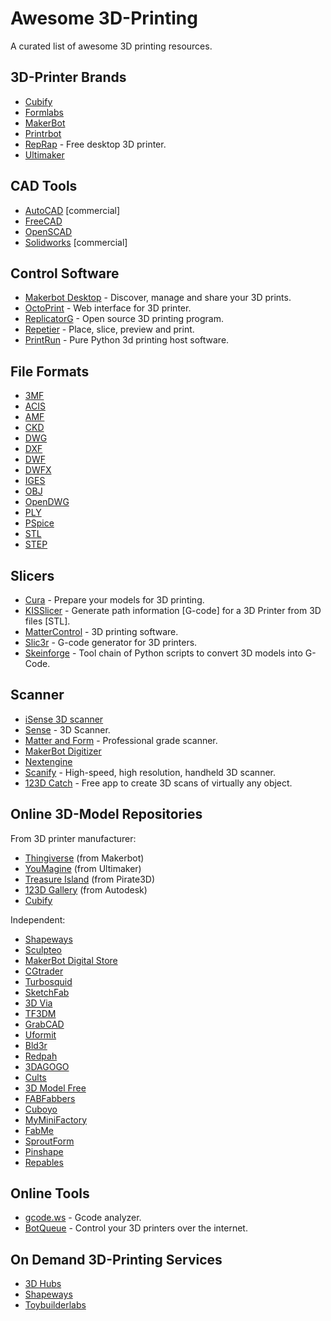 # Awesome 3D-Printing

A curated list of awesome 3D printing resources.


## 3D-Printer Brands

- [Cubify](http://cubify.com)
- [Formlabs](http://formlabs.com)
- [MakerBot](http://makerbot.com)
- [Printrbot](http://printrbot.com)
- [RepRap](http://reprap.org) - Free desktop 3D printer.
- [Ultimaker](https://ultimaker.com)


## CAD Tools

- [AutoCAD](http://autodesk.com/products/autocad/overview) [commercial]
- [FreeCAD](http://freecadweb.org)
- [OpenSCAD](http://openscad.org)
- [Solidworks](http://solidworks.com) [commercial]


## Control Software

- [Makerbot Desktop](http://www.makerbot.com/desktop) - Discover, manage and share your 3D prints.
- [OctoPrint](http://octoprint.org) - Web interface for 3D printer.
- [ReplicatorG](http://replicat.org) - Open source 3D printing program.
- [Repetier](http://repetier.com) - Place, slice, preview and print.
- [PrintRun](https://github.com/kliment/Printrun) - Pure Python 3d printing host software.


## File Formats

- [3MF](https://en.wikipedia.org/wiki/3D_Manufacturing_Format)
- [ACIS](https://en.wikipedia.org/wiki/ACIS#File_format)
- [AMF](https://en.wikipedia.org/wiki/Additive_Manufacturing_File_Format)
- [CKD](https://en.wikipedia.org/wiki/KeyCreator)
- [DWG](https://en.wikipedia.org/wiki/.dwg)
- [DXF](https://en.wikipedia.org/wiki/AutoCAD_DXF)
- [DWF](https://en.wikipedia.org/wiki/Design_Web_Format)
- [DWFX](https://en.wikipedia.org/wiki/Open_Packaging_Conventions)
- [IGES](https://en.wikipedia.org/wiki/IGES)
- [OBJ](https://en.wikipedia.org/wiki/Wavefront_.obj_file)
- [OpenDWG](https://en.wikipedia.org/wiki/Open_Design_Alliance)
- [PLY](https://en.wikipedia.org/wiki/PLY_(file_format))
- [PSpice](https://en.wikipedia.org/wiki/PSpice_circuit_file)
- [STL](https://en.wikipedia.org/wiki/STL_(file_format))
- [STEP](https://en.wikipedia.org/wiki/ISO_10303)


## Slicers

- [Cura](https://ultimaker.com/en/products/cura-software) - Prepare your models for 3D printing.
- [KISSlicer](http://kisslicer.com) - Generate path information [G-code] for a 3D Printer from 3D files [STL].
- [MatterControl](http://mattercontrol.com) - 3D printing software.
- [Slic3r](http://slic3r.org) - G-code generator for 3D printers.
- [Skeinforge](http://fabmetheus.crsndoo.com/wiki/index.php/Skeinforge) - Tool chain of Python scripts to convert 3D models into G-Code.


## Scanner

- [iSense 3D scanner](http://cubify.com/products/isense)
- [Sense](http://cubify.com/products/sense) - 3D Scanner.
- [Matter and Form](https://matterandform.net/scanner) - Professional grade scanner.
- [MakerBot Digitizer](http://makerbot.com/makerware-for-digitizer)
- [Nextengine](http://nextengine.com)
- [Scanify](https://www.fuel-3d.com/scanify) -  High-speed, high resolution, handheld 3D scanner.
- [123D Catch](http://www.123dapp.com/catch) - Free app to create 3D scans of virtually any object.


## Online 3D-Model Repositories

From 3D printer manufacturer:

- [Thingiverse](https://thingiverse.com) (from Makerbot)
- [YouMagine](https://youmagine.com) (from Ultimaker)
- [Treasure Island](http://treasure.is) (from Pirate3D)
- [123D Gallery](http://123dapp.com/Gallery) (from Autodesk)
- [Cubify](http://cubify.com)

Independent:

- [Shapeways](https://shapeways.com)
- [Sculpteo](http://sculpteo.com)
- [MakerBot Digital Store](http://makerbot.com/digital-store)
- [CGtrader](http://cgtrader.com)
- [Turbosquid](http://turbosquid.com)
- [SketchFab](https://sketchfab.com)
- [3D Via](http://3dvia.com)
- [TF3DM](http://tf3dm.com)
- [GrabCAD](http://grabcad.com)
- [Uformit](http://uformit.com)
- [Bld3r](http://bld3r.com)
- [Redpah](https://redpah.com)
- [3DAGOGO](https://3dagogo.com)
- [Cults](http://en.cults3d.com)
- [3D Model Free](http://3dmodelfree.com)
- [FABFabbers](http://fabfabbers.com)
- [Cuboyo](http://cuboyo.com)
- [MyMiniFactory](http://myminifactory.com)
- [FabMe](http://fabme.it)
- [SproutForm](http://sproutform.com)
- [Pinshape](https://pinshape.com)
- [Repables](http://repables.com)


## Online Tools

- [gcode.ws](http://gcode.ws) - Gcode analyzer.
- [BotQueue](https://github.com/Hoektronics/BotQueue) - Control your 3D printers over the internet.


## On Demand 3D-Printing Services

- [3D Hubs](https://3dhubs.com)
- [Shapeways](https://shapeways.com)
- [Toybuilderlabs](http://toybuilderlabs.com)

